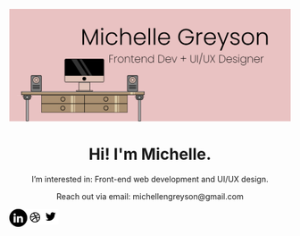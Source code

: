 ![image](https://github.com/michellengreyson/michellengreyson/blob/main/banner-img.png?raw=true)


<h1 align="center">Hi! I'm Michelle.</h1>
<p align="center">I’m interested in: Front-end web development and UI/UX design.</p>
<p align="center">Reach out via email: michellengreyson@gmail.com</p>

<a href="https://www.linkedin.com/in/michellengreyson/">
  <img align="left" src="https://github.com/michellengreyson/michellengreyson/blob/main/linkedin_black_logo_icon_147114.png?raw=true" />
</a>
<a href="https://dribbble.com/michellengreyson">
  <img align="left" src="https://github.com/michellengreyson/michellengreyson/blob/main/dribbble.png?raw=true" />
</a>
<a href="https://twitter.com/GreysonMichelle">
  <img align="left" src="https://github.com/michellengreyson/michellengreyson/blob/main/twitter.png?raw=true" />
</a>




<!---
michellengreyson/michellengreyson is a ✨ special ✨ repository because its `README.md` (this file) appears on your GitHub profile.
You can click the Preview link to take a look at your changes.
--->
